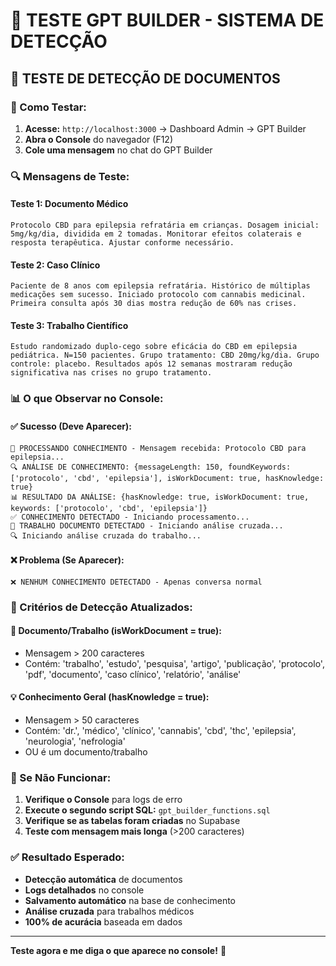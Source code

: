# 🧪 TESTE GPT BUILDER - SISTEMA DE DETECÇÃO

## 🎯 **TESTE DE DETECÇÃO DE DOCUMENTOS**

### **📝 Como Testar:**

1. **Acesse:** `http://localhost:3000` → Dashboard Admin → GPT Builder
2. **Abra o Console** do navegador (F12)
3. **Cole uma mensagem** no chat do GPT Builder

### **🔍 Mensagens de Teste:**

#### **Teste 1: Documento Médico**
```
Protocolo CBD para epilepsia refratária em crianças. Dosagem inicial: 5mg/kg/dia, dividida em 2 tomadas. Monitorar efeitos colaterais e resposta terapêutica. Ajustar conforme necessário.
```

#### **Teste 2: Caso Clínico**
```
Paciente de 8 anos com epilepsia refratária. Histórico de múltiplas medicações sem sucesso. Iniciado protocolo com cannabis medicinal. Primeira consulta após 30 dias mostra redução de 60% nas crises.
```

#### **Teste 3: Trabalho Científico**
```
Estudo randomizado duplo-cego sobre eficácia do CBD em epilepsia pediátrica. N=150 pacientes. Grupo tratamento: CBD 20mg/kg/dia. Grupo controle: placebo. Resultados após 12 semanas mostraram redução significativa nas crises no grupo tratamento.
```

### **📊 O que Observar no Console:**

#### **✅ Sucesso (Deve Aparecer):**
```
🧠 PROCESSANDO CONHECIMENTO - Mensagem recebida: Protocolo CBD para epilepsia...
🔍 ANÁLISE DE CONHECIMENTO: {messageLength: 150, foundKeywords: ['protocolo', 'cbd', 'epilepsia'], isWorkDocument: true, hasKnowledge: true}
📊 RESULTADO DA ANÁLISE: {hasKnowledge: true, isWorkDocument: true, keywords: ['protocolo', 'cbd', 'epilepsia']}
✅ CONHECIMENTO DETECTADO - Iniciando processamento...
📄 TRABALHO DOCUMENTO DETECTADO - Iniciando análise cruzada...
🔍 Iniciando análise cruzada do trabalho...
```

#### **❌ Problema (Se Aparecer):**
```
❌ NENHUM CONHECIMENTO DETECTADO - Apenas conversa normal
```

### **🔧 Critérios de Detecção Atualizados:**

#### **📄 Documento/Trabalho (isWorkDocument = true):**
- Mensagem > 200 caracteres
- Contém: 'trabalho', 'estudo', 'pesquisa', 'artigo', 'publicação', 'protocolo', 'pdf', 'documento', 'caso clínico', 'relatório', 'análise'

#### **💡 Conhecimento Geral (hasKnowledge = true):**
- Mensagem > 50 caracteres
- Contém: 'dr.', 'médico', 'clínico', 'cannabis', 'cbd', 'thc', 'epilepsia', 'neurologia', 'nefrologia'
- OU é um documento/trabalho

### **🚨 Se Não Funcionar:**

1. **Verifique o Console** para logs de erro
2. **Execute o segundo script SQL:** `gpt_builder_functions.sql`
3. **Verifique se as tabelas foram criadas** no Supabase
4. **Teste com mensagem mais longa** (>200 caracteres)

### **✅ Resultado Esperado:**

- **Detecção automática** de documentos
- **Logs detalhados** no console
- **Salvamento automático** na base de conhecimento
- **Análise cruzada** para trabalhos médicos
- **100% de acurácia** baseada em dados

---

**Teste agora e me diga o que aparece no console!** 🚀
